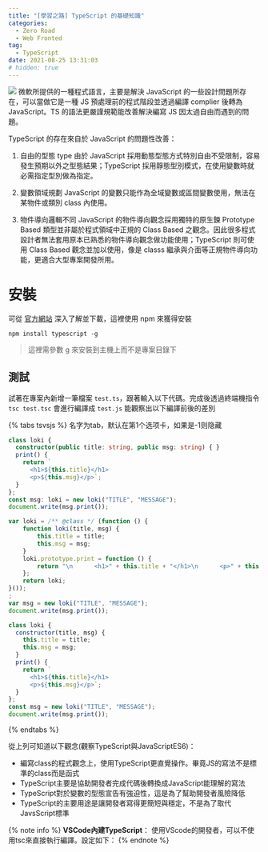 ```yaml
---
title: "[學習之路] TypeScript 的基礎知識"
categories:
  - Zero Road
  - Web Fronted
tag:
  - TypeScript
date: 2021-08-25 13:31:03
# hidden: true
---
```

![](https://i.imgur.com/VL6vpbF.png)
微軟所提供的一種程式語言，主要是解決 JavaScript 的一些設計問題所存在，可以當做它是一種 JS 預處理前的程式階段並透過編譯 complier 後轉為 JavaScript。TS 的語法更嚴謹規範能改善解決編寫 JS 因太過自由而遇到的問題。
<!-- more -->

TypeScript 的存在來自於 JavaScript 的問題性改善：

1. 自由的型態 type
由於 JavaScript 採用動態型態方式特別自由不受限制，容易發生預期以外之型態結果；TypeScript 採用靜態型別模式，在使用變數時就必需指定型別做為指定。

2. 變數領域規劃
JavaScript 的變數只能作為全域變數或區間變數使用，無法在某物件或類別 class 內使用。

3. 物件導向邏輯不同
JavaScript 的物件導向觀念採用獨特的原生鍊 Prototype Based 類型並非屬於程式領域中正規的 Class Based 之觀念。因此很多程式設計者無法套用原本已熟悉的物件導向觀念做功能使用；TypeScript 則可使用 Class Based 觀念並加以使用，像是 classs 繼承與介面等正規物件導向功能，更適合大型專案開發所用。

# 安裝
可從 [官方網站](https://www.typescriptlang.org/zh/) 深入了解並下載，這裡使用 npm 來獲得安裝

```npm npm
npm install typescript -g
```
>這裡需參數 g 來安裝到主機上而不是專案目錄下

## 測試
試著在專案內新增一筆檔案 `test.ts`，跟著輸入以下代碼。完成後透過終端機指令 `tsc test.tsc` 會進行編譯成 `test.js` 能觀察出以下編譯前後的差別

{% tabs tsvsjs %} 名字为tab，默认在第1个选项卡，如果是-1则隐藏
<!-- tab test.ts <br>(TypeScript Code)-->
```ts test.ts
class loki {
  constructor(public title: string, public msg: string) { }
  print() {
    return `
      <h1>${this.title}</h1>
      <p>${this.msg}</p>`;
  }
};
const msg: loki = new loki("TITLE", "MESSAGE");
document.write(msg.print());
```
<!-- endtab -->
<!-- tab test.js <br>(TypeScript to JavaScript)-->
```js test.js
var loki = /** @class */ (function () {
    function loki(title, msg) {
        this.title = title;
        this.msg = msg;
    }
    loki.prototype.print = function () {
        return "\n      <h1>" + this.title + "</h1>\n      <p>" + this.msg + "</p>";
    };
    return loki;
}());
;
var msg = new loki("TITLE", "MESSAGE");
document.write(msg.print());
```
<!-- endtab -->
<!--tab testbyES6.js<br>(改用ES6觀念的寫法)-->
```js testbyES6.js
class loki {
  constructor(title, msg) {
    this.title = title;
    this.msg = msg;
  }
  print() {
    return `
      <h1>${this.title}</h1>
      <p>${this.msg}</p>`;
  }
};
const msg = new loki("TITLE", "MESSAGE");
document.write(msg.print());
```
<!-- endtab -->
{% endtabs %}

從上列可知道以下觀念(觀察TypeScript與JavaScriptES6)：
- 編寫class的程式觀念上，使用TypeScript更直覺操作。畢竟JS的寫法不是標準的class而是函式
- TypeScript主要是協助開發者完成代碼後轉換成JavaScript能理解的寫法
- TypeScript對於變數的型態宣告有強迫性，這是為了幫助開發者風險降低
- TypeScript的主要用途是讓開發者寫得更簡短與穩定，不是為了取代JavsScript標準

{% note info %}
**VSCode內建TypeScript**：
使用VScode的開發者，可以不使用tsc來直接執行編譯。設定如下：
{% endnote %}

> 
